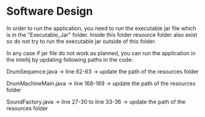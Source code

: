 # Software Design 
In order to run the application, you need to run the executable jar file which is in the "Executable_Jar" folder. Inside this folder resource folder also exist so do not try to run the executable jar outside of this folder.

In any case if jar file do not work as planned, you can run the application in the intellij by updating following paths in the code:

DrumSequence.java -> line 62-63 -> update the path of the resources folder

DrumMachineMain.java -> line 168-169 -> update the path of the resources folder

SoundFactory.java -> line 27-30 to line 33-36 -> update the path of the resources folder
